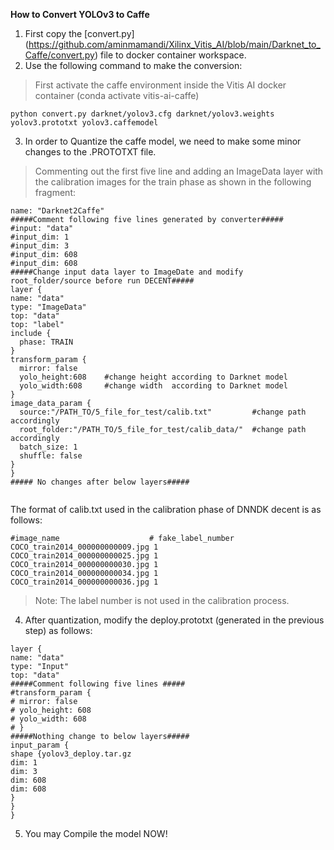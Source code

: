 
**How to Convert YOLOv3 to Caffe**

1. First copy the [convert.py] (https://github.com/aminmamandi/Xilinx_Vitis_AI/blob/main/Darknet_to_Caffe/convert.py) file to docker container workspace.
2. Use the following command to make the conversion:
> First activate the caffe environment inside the Vitis AI docker container (conda activate vitis-ai-caffe)
```
python convert.py darknet/yolov3.cfg darknet/yolov3.weights yolov3.prototxt yolov3.caffemodel

```
3. In order to Quantize the caffe model, we need to make some minor changes to the .PROTOTXT file. 
> Commenting out the first five line and adding an ImageData layer with the calibration images for the train phase as shown in the following fragment:

```
name: "Darknet2Caffe"
#####Comment following five lines generated by converter#####
#input: "data"
#input_dim: 1
#input_dim: 3
#input_dim: 608
#input_dim: 608
#####Change input data layer to ImageDate and modify root_folder/source before run DECENT#####
layer {
name: "data"
type: "ImageData"
top: "data"
top: "label"
include {
  phase: TRAIN
}
transform_param {
  mirror: false
  yolo_height:608    #change height according to Darknet model
  yolo_width:608     #change width  according to Darknet model
}
image_data_param {
  source:"/PATH_TO/5_file_for_test/calib.txt"         #change path accordingly
  root_folder:"/PATH_TO/5_file_for_test/calib_data/"  #change path accordingly
  batch_size: 1
  shuffle: false
}
}
##### No changes after below layers#####


```

The format of calib.txt used in the calibration phase of DNNDK decent is as follows:

```
#image_name                    # fake_label_number
COCO_train2014_000000000009.jpg 1
COCO_train2014_000000000025.jpg 1
COCO_train2014_000000000030.jpg 1
COCO_train2014_000000000034.jpg 1
COCO_train2014_000000000036.jpg 1
```
> Note: The label number is not used in the calibration process.

4. After quantization, modify the deploy.prototxt (generated in the previous step) as follows:

```
layer {
name: "data"
type: "Input"
top: "data"
#####Comment following five lines #####
#transform_param {
# mirror: false
# yolo_height: 608
# yolo_width: 608
# }
#####Nothing change to below layers#####
input_param {
shape {yolov3_deploy.tar.gz
dim: 1
dim: 3
dim: 608
dim: 608
}
}
}

```

5. You may Compile the model NOW!

